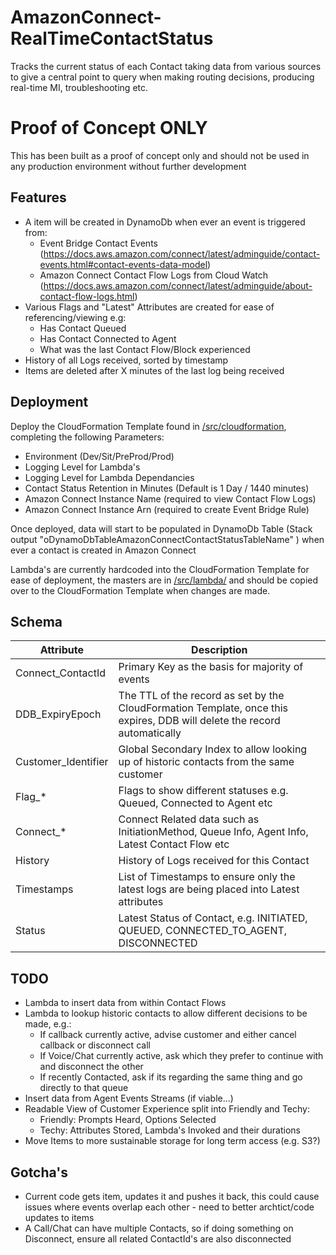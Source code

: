 # AmazonConnect-RealTimeContactStatus
Tracks the current status of each Contact taking data from various sources to give a central point to query when making routing decisions, producing real-time MI, troubleshooting etc.

# Proof of Concept ONLY
This has been built as a proof of concept only and should not be used in any production environment without further development

## Features
* A item will be created in DynamoDb when ever an event is triggered from:
    * Event Bridge Contact Events (https://docs.aws.amazon.com/connect/latest/adminguide/contact-events.html#contact-events-data-model)
    * Amazon Connect Contact Flow Logs from Cloud Watch (https://docs.aws.amazon.com/connect/latest/adminguide/about-contact-flow-logs.html)
* Various Flags and "Latest" Attributes are created for ease of referencing/viewing e.g:
    * Has Contact Queued
    * Has Contact Connected to Agent
    * What was the last Contact Flow/Block experienced
* History of all Logs received, sorted by timestamp
* Items are deleted after X minutes of the last log being received

## Deployment
Deploy the CloudFormation Template found in [/src/cloudformation](/src/cloudformation/), completing the following Parameters:
* Environment (Dev/Sit/PreProd/Prod)
* Logging Level for Lambda's
* Logging Level for Lambda Dependancies
* Contact Status Retention in Minutes (Default is 1 Day / 1440 minutes)
* Amazon Connect Instance Name (required to view Contact Flow Logs)
* Amazon Connect Instance Arn (required to create Event Bridge Rule)

Once deployed, data will start to be populated in DynamoDb Table (Stack output  "oDynamoDbTableAmazonConnectContactStatusTableName" ) when ever a contact is created in Amazon Connect

Lambda's are currently hardcoded into the CloudFormation Template for ease of deployment, the masters are in [/src/lambda/](/src/lambda/) and should be copied over to the CloudFormation Template when changes are made.

## Schema
|Attribute |Description |
|-----------|-------------|
|Connect_ContactId |Primary Key as the basis for majority of events |
|DDB_ExpiryEpoch|The TTL of the record as set by the CloudFormation Template, once this expires, DDB will delete the record automatically|
|Customer_Identifier|Global Secondary Index to allow looking up of historic contacts from the same customer|
|Flag_*|Flags to show different statuses e.g. Queued, Connected to Agent etc|
|Connect_*|Connect Related data such as InitiationMethod, Queue Info, Agent Info, Latest Contact Flow etc|
|History|History of Logs received for this Contact|
|Timestamps| List of Timestamps to ensure only the latest logs are being placed into Latest attributes|
|Status| Latest Status of Contact, e.g. INITIATED, QUEUED, CONNECTED_TO_AGENT, DISCONNECTED|

## TODO
* Lambda to insert data from within Contact Flows
* Lambda to lookup historic contacts to allow different decisions to be made, e.g.:
    * If callback currently active, advise customer and either cancel callback or disconnect call
    * If Voice/Chat currently active, ask which they prefer to continue with and disconnect the other
    * If recently Contacted, ask if its regarding the same thing and go directly to that queue
* Insert data from Agent Events Streams (if viable...)
* Readable View of Customer Experience split into Friendly and Techy:
    * Friendly: Prompts Heard, Options Selected
    * Techy: Attributes Stored, Lambda's Invoked and their durations
* Move Items to more sustainable storage for long term access (e.g. S3?)

## Gotcha's
* Current code gets item, updates it and pushes it back, this could cause issues where events overlap each other - need to better archtict/code updates to items
* A Call/Chat can have multiple Contacts, so if doing something on Disconnect, ensure all related ContactId's are also disconnected